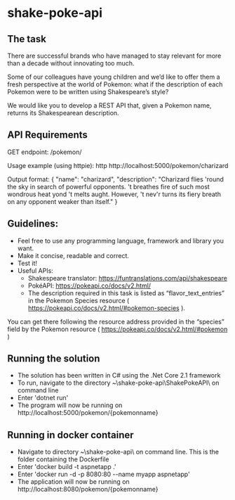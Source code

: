 # shake-poke-api

## The task

There are successful brands who have managed to stay relevant for more than a decade without innovating too much.

Some of our colleagues have young children and we’d like to offer them a fresh perspective at the world of Pokemon: what if the description of each Pokemon were to be written using Shakespeare’s style?

We would like you to develop a REST API that, given a Pokemon name, returns its Shakespearean description.

## API Requirements 

GET endpoint: /pokemon/<pokemon name>

Usage example (using httpie):
http http://localhost:5000/pokemon/charizard

Output format:
{
  "name": "charizard",
  "description": "Charizard flies 'round the sky in search of powerful opponents. 't breathes fire of such most wondrous heat yond 't melts aught. However, 't nev'r turns its fiery breath on any opponent weaker than itself."
}



## Guidelines:
* Feel free to use any programming language, framework and library you want. 
* Make it concise, readable and correct.
* Test it!
* Useful APIs:
  * Shakespeare translator: https://funtranslations.com/api/shakespeare
  * PokéAPI: https://pokeapi.co/docs/v2.html/
  * The description required in this task is listed as “flavor_text_entries” in the Pokemon Species resource ( https://pokeapi.co/docs/v2.html/#pokemon-species ).

You can get there following the resource address provided in the “species” field by the Pokemon resource ( https://pokeapi.co/docs/v2.html/#pokemon )

## Running the solution

* The solution has been written in C# using the .Net Core 2.1 framework
* To run, navigate to the directory ~\shake-poke-api\ShakePokeAPI\ on command line
* Enter 'dotnet run'
* The program will now be running on http://localhost:5000/pokemon/{pokemonname}

## Running in docker container

* Navigate to directory ~\shake-poke-api\ on command line. This is the folder containing the Dockerfile
* Enter 'docker build -t aspnetapp .'
* Enter 'docker run -d -p 8080:80 --name myapp aspnetapp'
* The application will now be running on http://localhost:8080/pokemon/{pokemonname}

